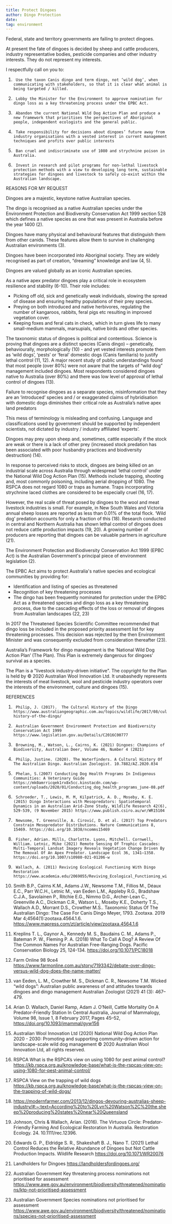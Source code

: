 ```yaml
---
title: Protect Dingoes
author: Dingo Protection
date:
tag: environment
---
```


Federal, state and territory governments are failing to protect dingoes.

At present the fate of dingoes is decided by sheep and cattle producers, industry representative bodies, pesticide companies and other industry interests. They do not represent my interests.

I respectfully call on you to:

1.      Use the taxon Canis dingo and term dingo, not ‘wild dog’, when communicating with stakeholders, so that it is clear what animal is being targeted / killed.

2.      Lobby the Minister for the Environment to approve nomination for dingo loss as a key threatening process under the EPBC Act.

3.      Abandon the current National Wild Dog Action Plan and produce a new framework that prioritises the perspectives of Aboriginal people, independent ecologists and the general public.

4.      Take responsibility for decisions about dingoes’ future away from industry organisations with a vested interest in current management techniques and profits over public interests

5.      Ban cruel and indiscriminate use of 1080 and strychnine poison in Australia.

6.      Invest in research and pilot programs for non-lethal livestock protection methods with a view to developing long term, sustainable strategies for dingoes and livestock to safely co-exist within the Australian landscape.

REASONS FOR MY REQUEST

Dingoes are a majestic, keystone native Australian species.

The dingo is recognised as a native Australian species under the Environment Protection and Biodiversity Conservation Act 1999 section 528 which defines a native species as one that was present in Australia before the year 1400 (2).

Dingoes have many physical and behavioural features that distinguish them from other canids. These features allow them to survive in challenging Australian environments (3).

Dingoes have been incorporated into Aboriginal society. They are widely recognised as part of creation, “dreaming” knowledge and law (4, 5).

Dingoes are valued globally as an iconic Australian species.

As a native apex predator dingoes play a critical role in ecosystem resilience and stability (6-10). Their role includes:

- Picking off old, sick and genetically weak individuals, slowing the spread of disease and ensuring healthy populations of their prey species.
- Preying on both introduced and native herbivores, regulating the number of kangaroos, rabbits, feral pigs etc resulting in improved vegetation cover.
- Keeping foxes and feral cats in check, which in turn gives life to many small-medium mammals, marsupials, native birds and other species.

The taxonomic status of dingoes is political and contentious. Science is proving that dingoes are a distinct species (Canis dingo) – genetically, behaviourally, morphologically (10) - and yet vested interests promote them as ‘wild dogs’, ‘pests’ or ‘feral’ domestic dogs (Canis familiaris) to justify lethal control (11, 12). A major recent study of public understandings found that most people (over 80%) were not aware that the targets of “wild dog” management included dingoes. Most respondents considered dingoes native to Australia (over 80%) and there was low level of approval of lethal control of dingoes (13).

Failure to recognise dingoes as a separate species, misinformation that they are an ‘introduced’ species and / or exaggerated claims of hybridisation with domestic dogs diminishes their critical role as Australia’s native apex land predators

This mess of terminology is misleading and confusing. Language and classifications used by government should be supported by independent scientists, not dictated by industry / industry affiliated ‘experts’.

Dingoes may prey upon sheep and, sometimes, cattle especially if the stock are weak or there is a lack of other prey (increased stock predation has been associated with poor husbandry practices and biodiversity destruction) (14).

In response to perceived risks to stock, dingoes are being killed on an industrial scale across Australia through widespread ‘lethal control’ under the National Wild Dog Action Plan (15). Methods include trapping, shooting and, most commonly poisoning, including aerial dropping of 1080. The RSPCA does not regard 1080 or traps as humane. Traps incorporating strychnine laced clothes are considered to be especially cruel (16, 17).

However, the real scale of threat posed by dingoes to the wool and meat livestock industries is small. For example, in New South Wales and Victoria annual sheep losses are reported as less than 0.01% of the total flock. ‘Wild dog’ predation accounts for only a fraction of this (18). Research conducted in central and Northern Australia has shown lethal control of dingoes does not reduce cattle production impacts (19, 20). A growing number of producers are reporting that dingoes can be valuable partners in agriculture (21).

The Environment Protection and Biodiversity Conservation Act 1999 (EPBC Act) is the Australian Government's principal piece of environment legislation (2).

The EPBC Act aims to protect Australia's native species and ecological communities by providing for:

- Identification and listing of species as threatened
- Recognition of key threatening processes
- The dingo has been frequently nominated for protection under the EPBC Act as a threatened species and dingo loss as a key threatening process, due to the cascading effects of the loss or removal of dingoes from Australian landscapes (22, 23)

In 2017 the Threatened Species Scientific Committee recommended that dingo loss be included in the proposed priority assessment list for key threatening processes. This decision was rejected by the then Environment Minister and was consequently excluded from consideration thereafter (23).

Australia’s Framework for dingo management is the ‘National Wild Dog Action Plan’ (The Plan). This Plan is extremely dangerous for dingoes’ survival as a species.

The Plan is a "livestock industry-driven initiative". The copyright for the Plan is held by © 2020 Australian Wool Innovation Ltd. It unabashedly represents the interests of meat livestock, wool and pesticide industry operators over the interests of the environment, culture and dingoes (15).

REFERENCES

1.      Philip, J. (2017).  The Cultural History of the Dingo https://www.australiangeographic.com.au/topics/wildlife/2017/08/cultural-history-of-the-dingo/

2.      Australian Government Environment Protection and Biodiversity Conservation Act 1999  https://www.legislation.gov.au/Details/C2016C00777

3.      Browning, M., Watson, L., Cairns, K. (2021) Dingoes: Champions of Biodiversity, Australian Deer, Volume 46, Number 4 (2021)

4.      Philip, Justine. (2020). The Waterfinders. A Cultural History Of The Australian Dingo. Australian Zoologist. 10.7882/AZ.2020.034

5.      Phelan, S.(2007) Conducting Dog Health Programs In Indigenous Communities: A Veterinary Guide https://mk0amrricqek1rx8x5cc.kinstacdn.com/wp-content/uploads/2020/01/Conducting_dog_health_programs_june-08.pdf

6.      Schroeder, T., Lewis, M. M, Kilpatrick, A. D., Moseby, K. E. (2015) Dingo Interactions with Mesopredators: Spatiotemporal Dynamics in an Australian Arid-Zone Study, Wildlife Research 42(6), 529-539, (9 November 2015) https://www.publish.csiro.au/wr/WR15104

7.      Newsome, T. Greenville, A. Ćirović, D. et al. (2017) Top Predators Constrain Mesopredator Distributions. Nature Communications 8, 15469. https://doi.org/10.1038/ncomms15469

8.      Fisher, Adrian. Mills, Charlotte. Lyons, Mitchell. Cornwell, William. Letnic, Mike (2021) Remote Sensing Of Trophic Cascades: Multi‐Temporal Landsat Imagery Reveals Vegetation Change Driven By The Removal Of An Apex Predator. Landscape Ecol 36, 1341–1358. https://doi.org/10.1007/s10980-021-01206-w

9.      Wallach, A. (2011) Reviving Ecological Functioning With Dingo Restoration https://www.academia.edu/2069055/Reviving_Ecological_Functioning_with_Dingo_Restoration

10. Smith B.P., Cairns K.M., Adams J.W., Newsome T.M., Fillios M., Déaux E.C., Parr W.C.H., Letnic M., van Eeden L.M., Appleby R.G., Bradshaw C.J.A., Savolainen P., Ritchie E.G., Nimmo D.G., Archer-Lean C., Greenville A.C., Dickman C.R., Watson L., Moseby K.E., Doherty T.S., Wallach A.D., Morrant D.S., Crowther M.S.. Taxonomic Status Of The Australian Dingo: The Case For Canis Dingo Meyer, 1793. Zootaxa. 2019 Mar 4;4564(1):zootaxa.4564.1.6. https://www.mapress.com/zt/article/view/zootaxa.4564.1.6

11. Kreplins T. L., Gaynor A., Kennedy M. S., Baudains C. M., Adams P., Bateman P. W., Fleming P. A. (2018) What To Call A Dog? A Review Of The Common Names For Australian Free-Ranging Dogs. Pacific Conservation Biology 25, 124-134. https://doi.org/10.1071/PC18018

12. Farm Online 98 9ce4 https://www.farmonline.com.au/story/7193342/debate-over-dingo-versus-wild-dog-does-the-name-matter/

13. van Eeden, L. M., Crowther M. S., Dickman C. R., Newsome T.M. Wicked “wild dogs”: Australian public awareness of and attitudes towards dingoes and dingo management Australian Zoologist (2021) 41 (3): 467–479.

14. Arian D. Wallach, Daniel Ramp, Adam J. O’Neill, Cattle Mortality On A Predator-Friendly Station In Central Australia, Journal of Mammalogy, Volume 98, Issue 1, 8 February 2017, Pages 45–52, https://doi.org/10.1093/jmammal/gyw156

15. Australian Wool Innovation Ltd (2020) National Wild Dog Action Plan 2020 - 2030: Promoting and supporting community-driven action for landscape-scale wild dog management © 2020 Australian Wool Innovation Ltd, all rights reserved.

16. RSPCA What is the RSPCA’s view on using 1080 for pest animal control? https://kb.rspca.org.au/knowledge-base/what-is-the-rspcas-view-on-using-1080-for-pest-animal-control/

17. RSPCA View on the trapping of wild dogs https://kb.rspca.org.au/knowledge-base/what-is-the-rspcas-view-on-the-trapping-of-wild-dogs/

18. https://modernfarmer.com/2013/12/dingos-devouring-australias-sheep-industry/#:~:text=According%20to%20Lyn%20Watson%2C%20the,sheep%20producing%20states%20near%20Queensland

19. Johnson, Chris & Wallach, Arian. (2016). The Virtuous Circle: Predator-Friendly Farming And Ecological Restoration In Australia. Restoration Ecology. 24. 10.1111/rec.12396.

20. Edwards G. P., Eldridge S. R., Shakeshaft B. J., Nano T. (2021) Lethal Control Reduces the Relative Abundance of Dingoes but Not Cattle Production Impacts. Wildlife Research https://doi.org/10.1071/WR20076

21. Landholders for Dingoes https://landholdersfordingoes.org/

22. Australian Government Key threatening process nominations not prioritised for assessment https://www.awe.gov.au/environment/biodiversity/threatened/nominations/ktp-not-prioritised-assessment

23. Australian Government Species nominations not prioritised for assessment https://www.awe.gov.au/environment/biodiversity/threatened/nominations/species-not-prioritised-assessment
